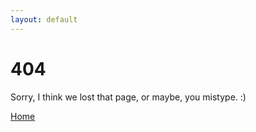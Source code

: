 ```yaml
---
layout: default
---
```



# 404

Sorry, I think we lost that page, or maybe, you mistype. :)


<div class="mt3">
  <a href="{{ site.baseurl }}/" class="button button-blue button-big">Home</a>
</div>

